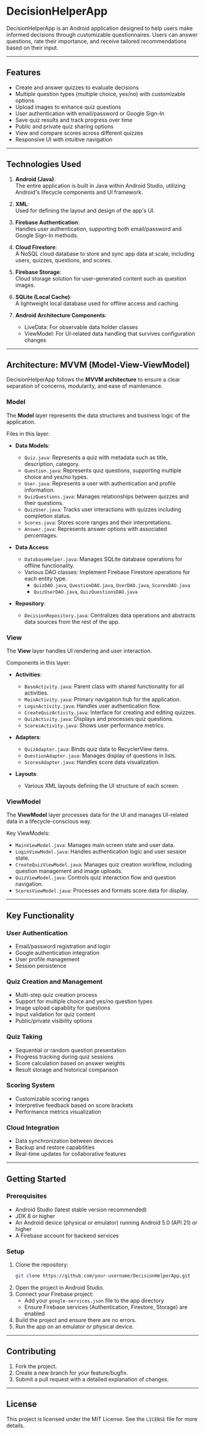# DecisionHelperApp

DecisionHelperApp is an Android application designed to help users make informed decisions through customizable questionnaires. Users can answer questions, rate their importance, and receive tailored recommendations based on their input.

---

## **Features**
- Create and answer quizzes to evaluate decisions
- Multiple question types (multiple choice, yes/no) with customizable options
- Upload images to enhance quiz questions
- User authentication with email/password or Google Sign-In
- Save quiz results and track progress over time
- Public and private quiz sharing options
- View and compare scores across different quizzes
- Responsive UI with intuitive navigation

---

## **Technologies Used**

1. **Android (Java)**:  
   The entire application is built in Java within Android Studio, utilizing Android's lifecycle components and UI framework.

2. **XML**:  
   Used for defining the layout and design of the app's UI.

3. **Firebase Authentication**:  
   Handles user authentication, supporting both email/password and Google Sign-In methods.

4. **Cloud Firestore**:  
   A NoSQL cloud database to store and sync app data at scale, including users, quizzes, questions, and scores.

5. **Firebase Storage**:  
   Cloud storage solution for user-generated content such as question images.

6. **SQLite (Local Cache)**:  
   A lightweight local database used for offline access and caching.

7. **Android Architecture Components**:  
   - LiveData: For observable data holder classes
   - ViewModel: For UI-related data handling that survives configuration changes

---

## **Architecture: MVVM (Model-View-ViewModel)**

DecisionHelperApp follows the **MVVM architecture** to ensure a clear separation of concerns, modularity, and ease of maintenance.

### **Model**  
The **Model** layer represents the data structures and business logic of the application.

Files in this layer:
- **Data Models**:
  - `Quiz.java`: Represents a quiz with metadata such as title, description, category.
  - `Question.java`: Represents quiz questions, supporting multiple choice and yes/no types.
  - `User.java`: Represents a user with authentication and profile information.
  - `QuizQuestions.java`: Manages relationships between quizzes and their questions.
  - `QuizUser.java`: Tracks user interactions with quizzes including completion status.
  - `Scores.java`: Stores score ranges and their interpretations.
  - `Answer.java`: Represents answer options with associated percentages.

- **Data Access**:
  - `DatabaseHelper.java`: Manages SQLite database operations for offline functionality.
  - Various DAO classes: Implement Firebase Firestore operations for each entity type.
    - `QuizDAO.java`, `QuestionDAO.java`, `UserDAO.java`, `ScoresDAO.java`
    - `QuizUserDAO.java`, `QuizQuestionsDAO.java`

- **Repository**:
  - `DecisionRepository.java`: Centralizes data operations and abstracts data sources from the rest of the app.

### **View**  
The **View** layer handles UI rendering and user interaction.

Components in this layer:
- **Activities**:
  - `BaseActivity.java`: Parent class with shared functionality for all activities.
  - `MainActivity.java`: Primary navigation hub for the application.
  - `LoginActivity.java`: Handles user authentication flow.
  - `CreateQuizActivity.java`: Interface for creating and editing quizzes.
  - `QuizActivity.java`: Displays and processes quiz questions.
  - `ScoresActivity.java`: Shows user performance metrics.

- **Adapters**:
  - `QuizAdapter.java`: Binds quiz data to RecyclerView items.
  - `QuestionAdapter.java`: Manages display of questions in lists.
  - `ScoresAdapter.java`: Handles score data visualization.

- **Layouts**:
  - Various XML layouts defining the UI structure of each screen.

### **ViewModel**  
The **ViewModel** layer processes data for the UI and manages UI-related data in a lifecycle-conscious way.

Key ViewModels:
- `MainViewModel.java`: Manages main screen state and user data.
- `LoginViewModel.java`: Handles authentication logic and user session state.
- `CreateQuizViewModel.java`: Manages quiz creation workflow, including question management and image uploads.
- `QuizViewModel.java`: Controls quiz interaction flow and question navigation.
- `ScoresViewModel.java`: Processes and formats score data for display.

---

## **Key Functionality**

### **User Authentication**
- Email/password registration and login
- Google authentication integration
- User profile management
- Session persistence

### **Quiz Creation and Management**
- Multi-step quiz creation process
- Support for multiple choice and yes/no question types
- Image upload capability for questions
- Input validation for quiz content
- Public/private visibility options

### **Quiz Taking**
- Sequential or random question presentation
- Progress tracking during quiz sessions
- Score calculation based on answer weights
- Result storage and historical comparison

### **Scoring System**
- Customizable scoring ranges
- Interpretive feedback based on score brackets
- Performance metrics visualization

### **Cloud Integration**
- Data synchronization between devices
- Backup and restore capabilities
- Real-time updates for collaborative features

---

## **Getting Started**

### **Prerequisites**
- Android Studio (latest stable version recommended)
- JDK 8 or higher
- An Android device (physical or emulator) running Android 5.0 (API 21) or higher
- A Firebase account for backend services

### **Setup**
1. Clone the repository:
   ```bash
   git clone https://github.com/your-username/DecisionHelperApp.git
   ```
2. Open the project in Android Studio.
3. Connect your Firebase project:
   - Add your `google-services.json` file to the app directory
   - Ensure Firebase services (Authentication, Firestore, Storage) are enabled
4. Build the project and ensure there are no errors.
5. Run the app on an emulator or physical device.

---

## **Contributing**

1. Fork the project.
2. Create a new branch for your feature/bugfix.
3. Submit a pull request with a detailed explanation of changes.

---

## **License**

This project is licensed under the MIT License. See the `LICENSE` file for more details.
